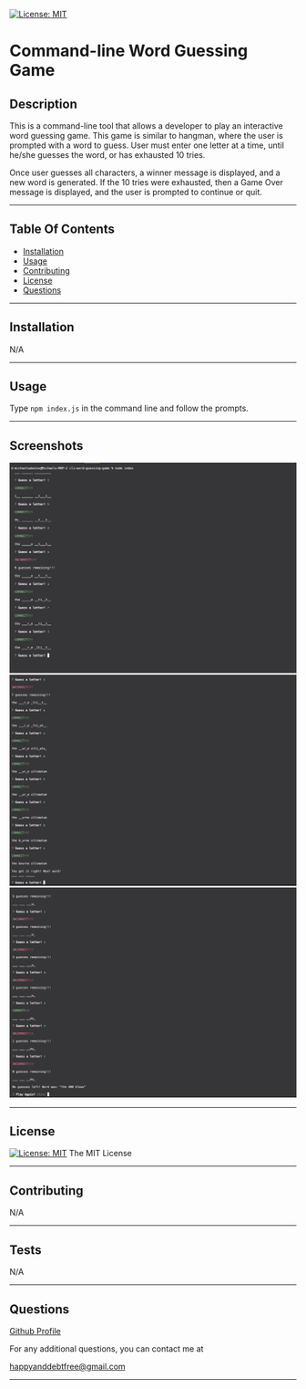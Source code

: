 [![License: MIT](https://img.shields.io/badge/License-MIT-yellow.svg)](https://opensource.org/licenses/MIT)

# Command-line Word Guessing Game 

## Description

This is a command-line tool that allows a developer to play an interactive word guessing game. This game is similar to hangman, where the user is prompted with a word to guess. User must enter one letter at a time, until he/she guesses the word, or has exhausted 10 tries. 

Once user guesses all characters, a winner message is displayed, and a new word is generated. If the 10 tries were exhausted, then a Game Over message is displayed, and the user is prompted to continue or quit.

---

## Table Of Contents
- [Installation](#installation)
- [Usage](#usage)
- [Contributing](#contributing)
- [License](#license)
- [Questions](#questions)

---

## Installation

N/A

---

## Usage

Type `npm index.js` in the command line and follow the prompts.


---

## Screenshots

![](./img/screenshot-1.png)
![](./img/screenshot-2.png)
![](./img/screenshot-3.png)

---

## License

[![License: MIT](https://img.shields.io/badge/License-MIT-yellow.svg)](https://opensource.org/licenses/MIT)
The MIT License

---

## Contributing

N/A

---

## Tests

N/A

---

## Questions

[Github Profile](https://www.github.com/mikeyboxx)

For any additional questions, you can contact me at

happyanddebtfree@gmail.com

---


